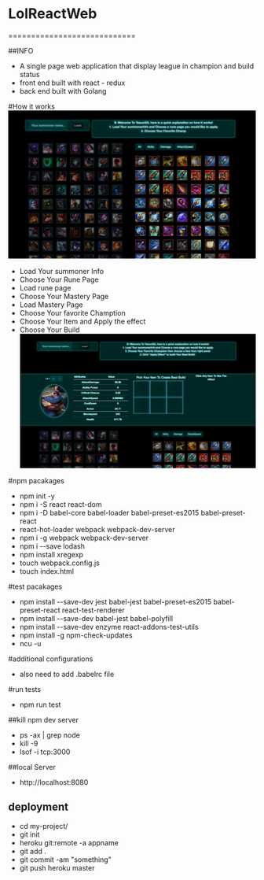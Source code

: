 # LolReactWeb
============================

##INFO
* A single page web application that display league in champion and build status
* front end built with react - redux
* back end built with Golang

#How it works
![Screenshot](demo2.png)
* Load Your summoner Info
* Choose Your Rune Page
* Load rune page
* Choose Your Mastery Page
* Load Mastery Page
* Choose Your favorite Chamption
* Choose Your Item and Apply the effect
* Choose Your Build
![Screenshot](demo.png)

#npm pacakages
* npm init -y
* npm i -S react react-dom
* npm i -D babel-core babel-loader babel-preset-es2015 babel-preset-react
* react-hot-loader webpack webpack-dev-server
* npm i -g webpack webpack-dev-server
* npm i --save lodash
* npm install xregexp
* touch webpack.config.js
* touch index.html

#test pacakages
* npm install --save-dev jest babel-jest babel-preset-es2015 babel-preset-react 
 react-test-renderer
* npm install --save-dev babel-jest babel-polyfill
* npm install --save-dev enzyme react-addons-test-utils
* npm install -g npm-check-updates
* ncu -u

#additional configurations
* also need to add .babelrc file

#run tests
* npm run test


##kill npm dev server
* ps -ax | grep node
* kill -9 <pid>
* lsof -i tcp:3000 

##local Server
* http://localhost:8080

## deployment
* cd my-project/
* git init
* heroku git:remote -a appname
* git add .
* git commit -am "something"
* git push heroku master


